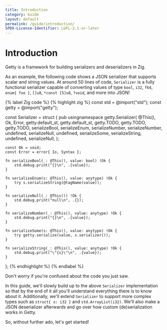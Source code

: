 ```yaml
---
title: Introduction
category: Guide
layout: default
permalink: /guide/introduction/
SPDX-License-Identifier: LGPL-2.1-or-later
---
```


# Introduction

Getty is a framework for building serializers and deserializers in Zig.

As an example, the following code shows a JSON serializer that supports scalar and string values. At around 50 lines of code, `Serializer` is a fully functional serializer capable of converting values of type `bool`, `i32`, `f64`, `enum{ foo }`, `[]u8`, `*const [5]u8`, `?void`, and more into JSON!

{% label Zig code %}
{% highlight zig %}
const std = @import("std");
const getty = @import("getty");

const Serializer = struct {
    pub usingnamespace getty.Serializer(
        @This(),
        Ok,
        Error,
        getty.default_st,
        getty.default_st,
        getty.TODO,
        getty.TODO,
        getty.TODO,
        serializeBool,
        serializeEnum,
        serializeNumber,
        serializeNumber,
        undefined,
        serializeNull,
        undefined,
        serializeSome,
        serializeString,
        undefined,
        serializeNull,
    );

    const Ok = void;
    const Error = error{ Io, Syntax };

    fn serializeBool(_: @This(), value: bool) !Ok {
        std.debug.print("{}\n", .{value});
    }

    fn serializeEnum(s: @This(), value: anytype) !Ok {
        try s.serializeString(@tagName(value));
    }

    fn serializeNull(_: @This()) !Ok {
        std.debug.print("null\n", .{});
    }

    fn serializeNumber(_: @This(), value: anytype) !Ok {
        std.debug.print("{}\n", .{value});
    }

    fn serializeSome(s: @This(), value: anytype) !Ok {
        try getty.serialize(value, s.serializer());
    }

    fn serializeString(_: @This(), value: anytype) !Ok {
        std.debug.print("\"{s}\"\n", .{value});
    }
};
{% endhighlight %}
{% endlabel %}

Don't worry if you're confused about the code you just saw.

In this guide, we'll slowly build up to the above `Serializer` implementation so that by the end of it all you'll understand everything there is to know about it. Additionally, we'll extend `Serializer` to support more complex types such as `struct{ x: i32 }` and `std.ArrayList(i32)`. We'll also make a JSON deserializer afterwards and go over how custom (de)serialization works in Getty.

So, without further ado, let's get started!
